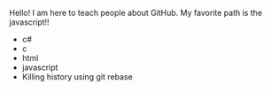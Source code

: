 Hello! I am here to teach people about GitHub.
My favorite path is the javascript!!
* c#
* c
* html
* javascript
* Killing history using git rebase

